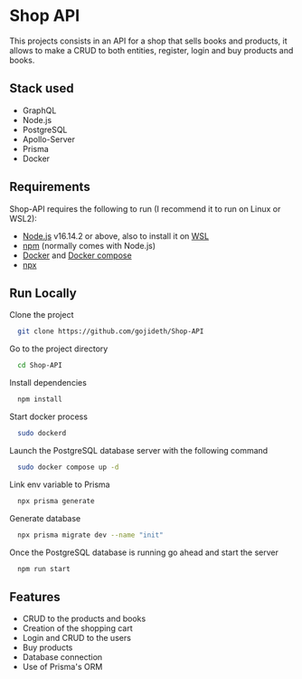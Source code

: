 
# Shop API

This projects consists in an API for a shop that sells books and products, it allows to make a CRUD 
to both entities, register, login and buy products and books.



## Stack used

- GraphQL
- Node.js
- PostgreSQL
- Apollo-Server
- Prisma 
- Docker

Requirements
------------

Shop-API requires the following to run (I recommend it to run on Linux or WSL2):
 


  * [Node.js][node] v16.14.2 or above, also to install it on [WSL] 
  * [npm][npm] (normally comes with Node.js)
  * [Docker][docker] and [Docker compose]
  * [npx]
  



[node]: https://nodejs.org/
[npm]: https://www.npmjs.com/
[docker]: https://docs.docker.com/desktop/linux/install/ubuntu/](https://docs.docker.com/engine/install/ubuntu/)
[Docker compose]:https://docs.docker.com/compose/install/
[npx]:https://www.npmjs.com/package/npx
[WSL]: https://docs.microsoft.com/es-es/windows/dev-environment/javascript/nodejs-on-wsl
## Run Locally

Clone the project

```bash
  git clone https://github.com/gojideth/Shop-API
```

Go to the project directory

```bash
  cd Shop-API
```

Install dependencies

```bash
  npm install
```
Start docker process 
```bash
  sudo dockerd
```
Launch the PostgreSQL database server with the following command

```bash
  sudo docker compose up -d
```
Link env variable to Prisma 
```bash
  npx prisma generate
```
Generate database
```bash
  npx prisma migrate dev --name "init"
```

Once the PostgreSQL database is running go ahead and start the server

```bash
  npm run start
```


## Features

- CRUD to the products and books
- Creation of the shopping cart
- Login and CRUD to the users
- Buy products
- Database connection
- Use of Prisma's ORM

